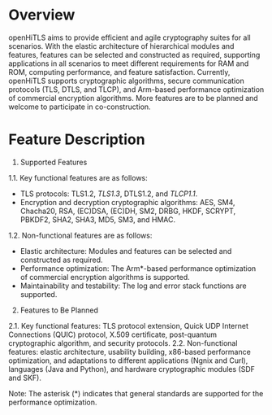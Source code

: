 # Overview

openHiTLS aims to provide efficient and agile cryptography suites for all scenarios. With the elastic architecture of hierarchical modules and features, features can be selected and constructed as required, supporting applications in all scenarios to meet different requirements for RAM and ROM, computing performance, and feature satisfaction. Currently, openHiTLS supports cryptographic algorithms, secure communication protocols (TLS, DTLS, and TLCP), and Arm-based performance optimization of commercial encryption algorithms. More features are to be planned and welcome to participate in co-construction.

# Feature Description

1. Supported Features

1.1. Key functional features are as follows:

* TLS protocols: TLS1.2, *TLS1.3*, DTLS1.2, and *TLCP1.1*.
* Encryption and decryption cryptographic algorithms: AES, SM4, Chacha20, RSA, (EC)DSA, (EC)DH, SM2, DRBG, HKDF, SCRYPT, PBKDF2, SHA2, SHA3, MD5, SM3, and HMAC.

1.2. Non-functional features are as follows:

* Elastic architecture: Modules and features can be selected and constructed as required.
* Performance optimization: The Arm*-based performance optimization of commercial encryption algorithms is supported.
* Maintainability and testability: The log and error stack functions are supported.

2. Features to Be Planned

2.1. Key functional features: TLS protocol extension, Quick UDP Internet Connections (QUIC) protocol, X.509 certificate, post-quantum cryptographic algorithm, and security protocols.
2.2. Non-functional features: elastic architecture, usability building, x86-based performance optimization, and adaptations to different applications (Ngnix and Curl), languages (Java and Python), and hardware cryptographic modules (SDF and SKF).

Note: The asterisk (*) indicates that general standards are supported for the performance optimization.
